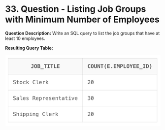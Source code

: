 # 33. Question - Listing Job Groups with Minimum Number of Employees

**Question Description:**
Write an SQL query to list the job groups that have at least 10 employees.

**Resulting Query Table:**

![alt text](/Sql-ScreenShots/ScreenShot_33.png)
